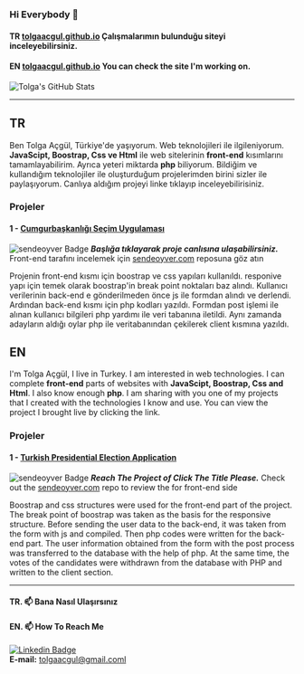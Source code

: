 ### Hi Everybody 👋


#### TR <a href="https://tolgaacgul.github.io/">tolgaacgul.github.io</a> Çalışmalarımın bulunduğu siteyi inceleyebilirsiniz.
#### EN <a href="https://tolgaacgul.github.io/">tolgaacgul.github.io</a> You can check the site I'm working on.
![Tolga's GitHub Stats](https://github-readme-stats.vercel.app/api?username=tolgaacgul&show_icons=true)
<hr>

## TR
Ben Tolga Açgül, Türkiye'de yaşıyorum.
Web teknolojileri ile ilgileniyorum. **JavaScipt, Boostrap, Css ve Html** ile web sitelerinin **front-end** kısımlarını tamamlayabilirim. Ayrıca yeteri miktarda **php** biliyorum. Bildiğim ve kullandığım teknolojiler ile oluşturduğum projelerimden birini sizler ile paylaşıyorum. Canlıya aldığım projeyi linke tıklayıp inceleyebilirisiniz. 

### Projeler
#### 1 - <a href="https://sendeoyver.com">Cumgurbaşkanlığı Seçim Uygulaması</a>
![sendeoyver Badge](https://pbs.twimg.com/profile_banners/1486780653983223817/1643312075/1500x500)
***Başlığa tıklayarak proje canlısına ulaşabilirsiniz.***
Front-end tarafını incelemek için [sendeoyver.com](https://www.google.com) reposuna göz atın

Projenin front-end kısmı için boostrap ve css yapıları kullanıldı. responive yapı için temek olarak boostrap'in break point noktaları baz alındı. Kullanıcı verilerinin back-end e gönderilmeden önce js ile formdan alındı ve derlendi. Ardından back-end kısmı için php kodları yazıldı. Formdan post işlemi ile alınan kullanıcı bilgileri php yardımı ile veri tabanına iletildi. 
Aynı zamanda adayların aldığı oylar php ile veritabanından çekilerek client kısmına yazıldı.


<!--------------------------------------------------------------------------------------------------------------------------------------------------------------->
## EN
I'm Tolga Açgül, I live in Turkey.
I am interested in web technologies. I can complete **front-end** parts of websites with **JavaScipt, Boostrap, Css and Html**. I also know enough **php**. I am sharing with you one of my projects that I created with the technologies I know and use. You can view the project I brought live by clicking the link.

### Projeler
#### 1 - <a href="https://sendeoyver.com">Turkish Presidential Election Application</a>
![sendeoyver Badge](https://pbs.twimg.com/profile_banners/1486780653983223817/1643312075/1500x500)
***Reach The Project of Click The Title Please.***
Check out the [sendeoyver.com](https://www.google.com) repo to review the for front-end side

Boostrap and css structures were used for the front-end part of the project. The break point of boostrap was taken as the basis for the responsive structure. Before sending the user data to the back-end, it was taken from the form with js and compiled. Then php codes were written for the back-end part. The user information obtained from the form with the post process was transferred to the database with the help of php.
At the same time, the votes of the candidates were withdrawn from the database with PHP and written to the client section.



<hr>

#### TR. 📫 Bana Nasıl Ulaşırsınız
#### EN. 📫 How To Reach Me

[![Linkedin Badge](https://img.shields.io/badge/tolgaacgul-follow%20on%20linkedin-blue?style=for-the-badge&logo=linkedin)](https://www.linkedin.com/in/tolgaacgul/) <br>
**E-mail:** <a href = "mailto: tolgaacgul@gmail.com">tolgaacgul@gmail.coml</a>



